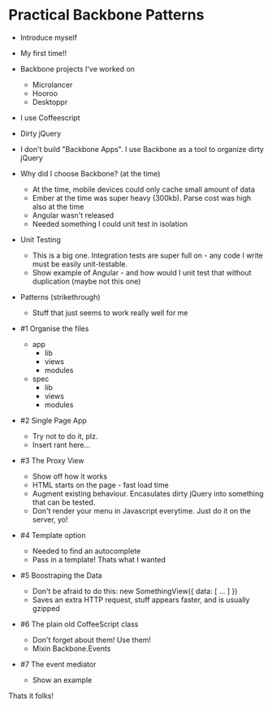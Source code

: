# Practical Backbone Patterns

- Introduce myself

- My first time!!

- Backbone projects I've worked on
  - Microlancer
  - Hooroo
  - Desktoppr

- I use Coffeescript

- Dirty jQuery

- I don't build "Backbone Apps". I use Backbone as a tool to organize dirty jQuery

- Why did I choose Backbone? (at the time)
  - At the time, mobile devices could only cache small amount of data
  - Ember at the time was super heavy (300kb). Parse cost was high also at the time
  - Angular wasn't released
  - Needed something I could unit test in isolation

- Unit Testing
  - This is a big one. Integration tests are super full on - any code I write must
    be easily unit-testable.
  - Show example of Angular - and how would I unit test that without duplication (maybe not this one)

- Patterns (strikethrough)
  - Stuff that just seems to work really well for me

- #1 Organise the files
  - app
    - lib
    - views
    - modules
  - spec
    - lib
    - views
    - modules

- #2 Single Page App
  - Try not to do it, plz.
  - Insert rant here...

- #3 The Proxy View
  - Show off how it works
  - HTML starts on the page - fast load time
  - Augment existing behaviour. Encasulates dirty jQuery into something that can be
    tested.
  - Don't render your menu in Javascript everytime. Just do it on the server, yo!

- #4 Template option
  - Needed to find an autocomplete
  - Pass in a template! Thats what I wanted

- #5 Boostraping the Data
  - Don't be afraid to do this:
    new SomethingView({ data: [ ... ] })
  - Saves an extra HTTP request, stuff appears faster, and is usually gzipped

- #6 The plain old CoffeeScript class
  - Don't forget about them! Use them!
  - Mixin Backbone.Events

- #7 The event mediator
  - Show an example

Thats it folks!
